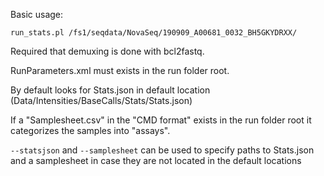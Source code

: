 Basic usage:

```run_stats.pl /fs1/seqdata/NovaSeq/190909_A00681_0032_BH5GKYDRXX/```

Required that demuxing is done with bcl2fastq.

RunParameters.xml must exists in the run folder root.

By default looks for Stats.json in default location (Data/Intensities/BaseCalls/Stats/Stats.json)

If a "Samplesheet.csv" in the "CMD format" exists in the run folder root it categorizes the samples into "assays".


```--statsjson``` and ```--samplesheet``` can be used to specify paths to Stats.json and a samplesheet in case they are not located in the default locations
